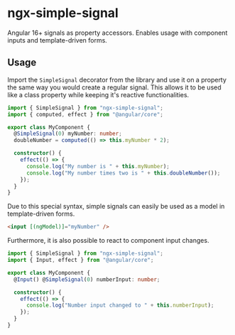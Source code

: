 # ngx-simple-signal

Angular 16+ signals as property accessors. Enables usage with component inputs and template-driven forms.

## Usage

Import the `SimpleSignal` decorator from the library and use it on a property the same way you would create a regular signal. This allows it to be used like a class property while keeping it's reactive functionalities.

```ts
import { SimpleSignal } from "ngx-simple-signal";
import { computed, effect } from "@angular/core";

export class MyComponent {
  @SimpleSignal(0) myNumber: number;
  doubleNumber = computed(() => this.myNumber * 2);

  constructor() {
    effect(() => {
      console.log("My number is " + this.myNumber);
      console.log("My number times two is " + this.doubleNumber());
    });
  }
}
```

Due to this special syntax, simple signals can easily be used as a model in template-driven forms.

```html
<input [(ngModel)]="myNumber" />
```

Furthermore, it is also possible to react to component input changes.

```ts
import { SimpleSignal } from "ngx-simple-signal";
import { Input, effect } from "@angular/core";

export class MyComponent {
  @Input() @SimpleSignal(0) numberInput: number;

  constructor() {
    effect(() => {
      console.log("Number input changed to " + this.numberInput);
    });
  }
}
```
